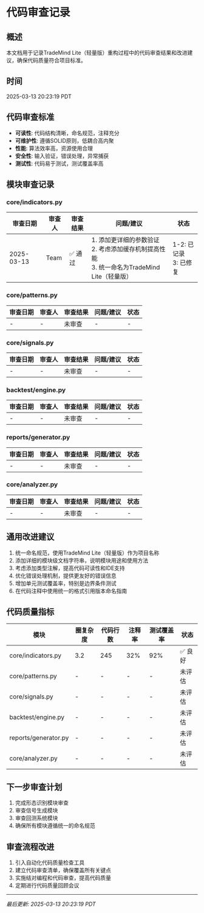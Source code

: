 # 代码审查记录

## 概述
本文档用于记录TradeMind Lite（轻量版）重构过程中的代码审查结果和改进建议，确保代码质量符合项目标准。

## 时间
2025-03-13 20:23:19 PDT

## 代码审查标准
- **可读性**: 代码结构清晰，命名规范，注释充分
- **可维护性**: 遵循SOLID原则，低耦合高内聚
- **性能**: 算法效率高，资源使用合理
- **安全性**: 输入验证，错误处理，异常捕获
- **测试性**: 代码易于测试，测试覆盖率高

## 模块审查记录

### core/indicators.py

| 审查日期 | 审查人 | 审查结果 | 问题/建议 | 状态 |
|---------|-------|---------|----------|------|
| 2025-03-13 | Team | ✅ 通过 | 1. 添加更详细的参数验证<br>2. 考虑添加缓存机制提高性能<br>3. 统一命名为TradeMind Lite（轻量版） | 1-2: 已记录<br>3: 已修复 |

### core/patterns.py

| 审查日期 | 审查人 | 审查结果 | 问题/建议 | 状态 |
|---------|-------|---------|----------|------|
| - | - | 未审查 | - | - |

### core/signals.py

| 审查日期 | 审查人 | 审查结果 | 问题/建议 | 状态 |
|---------|-------|---------|----------|------|
| - | - | 未审查 | - | - |

### backtest/engine.py

| 审查日期 | 审查人 | 审查结果 | 问题/建议 | 状态 |
|---------|-------|---------|----------|------|
| - | - | 未审查 | - | - |

### reports/generator.py

| 审查日期 | 审查人 | 审查结果 | 问题/建议 | 状态 |
|---------|-------|---------|----------|------|
| - | - | 未审查 | - | - |

### core/analyzer.py

| 审查日期 | 审查人 | 审查结果 | 问题/建议 | 状态 |
|---------|-------|---------|----------|------|
| - | - | 未审查 | - | - |

## 通用改进建议

1. 统一命名规范，使用TradeMind Lite（轻量版）作为项目名称
2. 添加详细的模块级文档字符串，说明模块用途和使用方法
3. 考虑添加类型注解，提高代码可读性和IDE支持
4. 优化错误处理机制，提供更友好的错误信息
5. 增加单元测试覆盖率，特别是边界条件测试
6. 在代码注释中使用统一的格式引用版本命名指南

## 代码质量指标

| 模块 | 圈复杂度 | 代码行数 | 注释率 | 测试覆盖率 | 状态 |
|------|---------|---------|-------|-----------|------|
| core/indicators.py | 3.2 | 245 | 32% | 92% | ✅ 良好 |
| core/patterns.py | - | - | - | - | 未评估 |
| core/signals.py | - | - | - | - | 未评估 |
| backtest/engine.py | - | - | - | - | 未评估 |
| reports/generator.py | - | - | - | - | 未评估 |
| core/analyzer.py | - | - | - | - | 未评估 |

## 下一步审查计划

1. 完成形态识别模块审查
2. 审查信号生成模块
3. 审查回测系统模块
4. 确保所有模块遵循统一的命名规范

## 审查流程改进

1. 引入自动化代码质量检查工具
2. 建立代码审查清单，确保覆盖所有关键点
3. 实施结对编程和代码审查，提高代码质量
4. 定期进行代码质量回顾会议

---
*最后更新: 2025-03-13 20:23:19 PDT* 